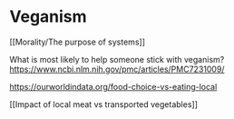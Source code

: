 # Veganism
[[Morality/The purpose of systems]]

What is most likely to help someone stick with veganism? https://www.ncbi.nlm.nih.gov/pmc/articles/PMC7231009/

https://ourworldindata.org/food-choice-vs-eating-local

[[Impact of local meat vs transported vegetables]]